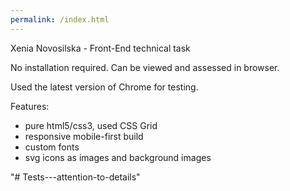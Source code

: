 ```yaml
---
permalink: /index.html
---
```


Xenia Novosilska - Front-End technical task

No installation required. Can be viewed and assessed in browser.

Used the latest version of Chrome for testing.

Features:
* pure html5/css3, used CSS Grid
* responsive mobile-first build
* custom fonts
* svg icons as images and background images

"# Tests---attention-to-details" 

